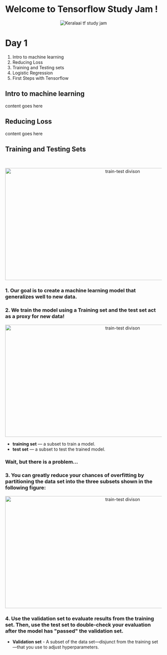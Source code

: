 # Welcome to Tensorflow Study Jam !
<p align="center">
  <img src="https://scontent.fcok1-1.fna.fbcdn.net/v/t1.0-9/37838208_1074737562684398_3500528767216910336_n.png?_nc_cat=0&oh=9069a483cf036ee6b508d92e5edc12b8&oe=5C0325F3" alt="Keralaai tf study jam"/>
</p>

# Day 1
1. Intro to machine learning
2. Reducing Loss
3. Training and Testing sets
4. Logistic Regression
5. First Steps with Tensorflow

## Intro to machine learning
content goes here
## Reducing Loss
content goes here
## Training and Testing Sets
<br>

<p align="center">
  <img src="http://blogs-images.forbes.com/janakirammsv/files/2017/04/ML-FaaS-1.png" height="360" width="740" alt="train-test divison"/>
</p>


### 1. Our goal is to create a machine learning model that generalizes well to new data. 

### 2. We train the model using a Training set and the test set act as a proxy for new data!


<p align="center">
  <img src="https://am207.github.io/2017/wiki/images/train-test.png" height="360" width="740" alt="train-test divison"/>
</p>

- **training set** — a subset to train a model.
- **test set** — a subset to test the trained model.

### Wait, but there is a problem...

### 3. You can greatly reduce your chances of overfitting by partitioning the data set into the three subsets shown in the following figure:

<p align="center">
  <img src="https://am207.github.io/2017/wiki/images/train-validate-test.png" height="360" width="740" alt="train-test divison"/>
</p>

### 4. Use the validation set to evaluate results from the training set. Then, use the test set to double-check your evaluation after the model has "passed" the validation set.

- **Validation set** - A subset of the data set—disjunct from the training set—that you use to adjust hyperparameters.

